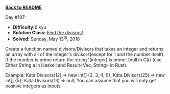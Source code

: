 ﻿<a href=https://github.com/hlais/Kata---a---Day><b>Back to README</b><a>

Day #107: 

* <b>Difficulty:</b>6 kyu
* <b>Solution Class:</b> [Find the divisors!](Find%20the%20divisors.cs)
* <b>Solved:</b> Sunday, May 13<sup>th</sup>, 2018

Create a function named divisors/Divisors that takes an integer and returns an array with all of the integer's divisors(except for 1 and the number itself). If the number is prime return the string '(integer) is prime' (null in C#) (use Either String a in Haskell and Result<Vec<u32>, String> in Rust).

Example:
Kata.Divisors(12) => new int[] {2, 3, 4, 6};
Kata.Divisors(25) => new int[] {5};
Kata.Divisors(13) => null;
You can assume that you will only get positive integers as inputs.
